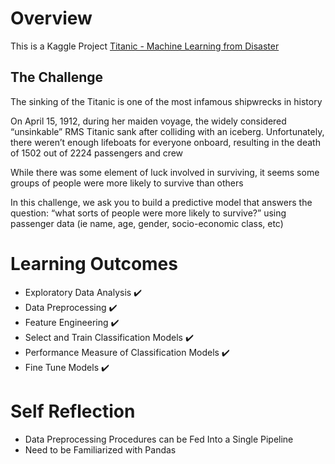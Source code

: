 # Overview
This is a Kaggle Project [Titanic - Machine Learning from Disaster](https://www.kaggle.com/c/titanic)

## The Challenge
The sinking of the Titanic is one of the most infamous shipwrecks in history

On April 15, 1912, during her maiden voyage, the widely considered “unsinkable” RMS Titanic sank after colliding with an iceberg. Unfortunately, there weren’t enough lifeboats for everyone onboard, resulting in the death of 1502 out of 2224 passengers and crew

While there was some element of luck involved in surviving, it seems some groups of people were more likely to survive than others

In this challenge, we ask you to build a predictive model that answers the question: “what sorts of people were more likely to survive?” using passenger data (ie name, age, gender, socio-economic class, etc)

# Learning Outcomes
* Exploratory Data Analysis ✔️
* Data Preprocessing ✔️
* Feature Engineering ✔️
* Select and Train Classification Models ✔️
* Performance Measure of Classification Models ✔️
* Fine Tune Models ✔️

# Self Reflection
* Data Preprocessing Procedures can be Fed Into a Single Pipeline
* Need to be Familiarized with Pandas

